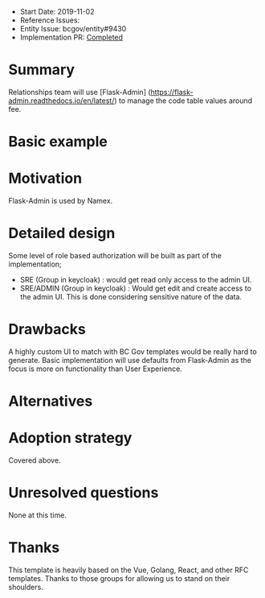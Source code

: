 - Start Date: 2019-11-02
- Reference Issues: 
- Entity Issue: bcgov/entity#9430
- Implementation PR: [Completed](https://github.com/bcgov/sbc-pay/pull/801)

# Summary

Relationships team will use [Flask-Admin] (https://flask-admin.readthedocs.io/en/latest/) to manage the code table values around fee.

# Basic example


# Motivation

Flask-Admin is used by Namex. 
# Detailed design

Some level of role based authorization will be built as part of the implementation;
- SRE (Group in keycloak) : would get read only access to the admin UI.
- SRE/ADMIN  (Group in keycloak) : Would get edit and create access to the admin UI. This is done considering sensitive nature of the data.

# Drawbacks

A highly custom UI to match with BC Gov templates would be really hard to generate. Basic implementation will use defaults from Flask-Admin as the focus is more on functionality than User Experience.

# Alternatives

# Adoption strategy

Covered above.

# Unresolved questions

None at this time.

# Thanks


This template is heavily based on the Vue, Golang, React, and other RFC templates. Thanks to those groups for allowing us to stand on their shoulders.
